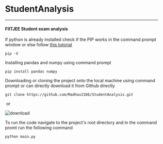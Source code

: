 # StudentAnalysis

------

#### FIITJEE Student exam analysis

If python is already installed check if the PIP works in the command prompt window or else follow [this tutorial](https://phoenixnap.com/kb/how-to-install-python-3-windows)

```
pip -V 
```

Installing pandas and numpy using command prompt

```
pip install pandas numpy
```

Downloading or cloning the project onto the local machine using command prompt or can directly download it from Github directly

```
git clone https://github.com/Madhav2106/StudentAnalysis.git
```

​											or

![download](../Analysis/download.png)

To run the code navigate to the project's root directory and in the command promt run the following command

```
python main.py
```

